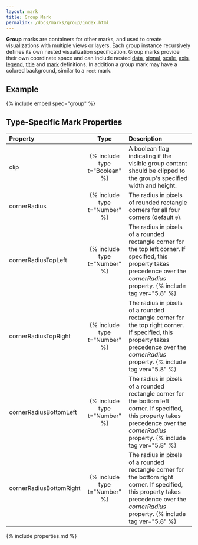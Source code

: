 ```yaml
---
layout: mark
title: Group Mark
permalink: /docs/marks/group/index.html
---
```


**Group** marks are containers for other marks, and used to create visualizations with multiple views or layers. Each group instance recursively defines its own nested visualization specification. Group marks provide their own coordinate space and can include nested [data](../../data), [signal](../../signals), [scale](../../scales), [axis](../../axes), [legend](../../legends), [title](../../title) and [mark](../) definitions. In addition a group mark may have a colored background, similar to a `rect` mark.

## Example

{% include embed spec="group" %}

## Type-Specific Mark Properties

| Property                | Type                           | Description   |
| :---------------------- | :----------------------------: | :------------ |
| clip                    | {% include type t="Boolean" %} | A boolean flag indicating if the visible group content should be clipped to the group's specified width and height. |
| cornerRadius            | {% include type t="Number" %}  | The radius in pixels of rounded rectangle corners for all four corners (default `0`). |
| cornerRadiusTopLeft     | {% include type t="Number" %}  | The radius in pixels of a rounded rectangle corner for the top left corner. If specified, this property takes precedence over the _cornerRadius_ property. {% include tag ver="5.8" %} |
| cornerRadiusTopRight    | {% include type t="Number" %}  | The radius in pixels of a rounded rectangle corner for the top right corner. If specified, this property takes precedence over the _cornerRadius_ property. {% include tag ver="5.8" %} |
| cornerRadiusBottomLeft  | {% include type t="Number" %}  | The radius in pixels of a rounded rectangle corner for the bottom left corner. If specified, this property takes precedence over the _cornerRadius_ property. {% include tag ver="5.8" %} |
| cornerRadiusBottomRight | {% include type t="Number" %}  | The radius in pixels of a rounded rectangle corner for the bottom right corner. If specified, this property takes precedence over the _cornerRadius_ property. {% include tag ver="5.8" %} |

{% include properties.md %}
